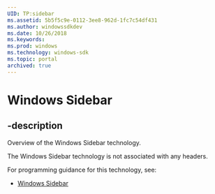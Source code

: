 ```yaml
---
UID: TP:sidebar
ms.assetid: 5b5f5c9e-0112-3ee8-962d-1fc7c54df431
ms.author: windowssdkdev
ms.date: 10/26/2018
ms.keywords: 
ms.prod: windows
ms.technology: windows-sdk
ms.topic: portal
archived: true
---
```


# Windows Sidebar

## -description

Overview of the Windows Sidebar technology.

The Windows Sidebar technology is not associated with any headers.

For programming guidance for this technology, see:
* [Windows Sidebar](/previous-versions/windows/desktop/sidebar)

